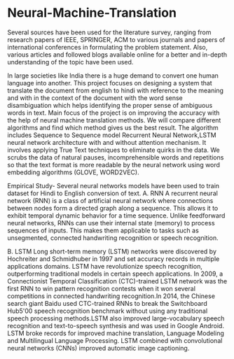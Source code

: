 # Neural-Machine-Translation

Several sources have been used  for the literature survey, ranging from research papers of IEEE, SPRINGER, ACM to various journals and papers of international conferences in formulating the problem statement. Also,  various articles and followed blogs available online for a better and in-depth understanding of the topic have been used.

In large societies like India there is a huge demand to convert one human language into another. This project focuses on designing a system that translate the document from english to hindi with reference to the meaning and with in the context of the document  with the word sense disambiguation which helps identifying the proper sense of ambiguous words in text. 
Main focus of the project is on improving the accuracy with the help of neural machine translation methods. We will compare different algorithms and find which method gives us the best result. The algorithm includes Sequence to Sequence model Recurrent Neural Network,LSTM neural network architecture with and without attention mechanism. It involves applying True Text techniques to eliminate quirks in the data. We scrubs the data of natural pauses, incomprehensible words and repetitions so that the text format is more readable by the neural network using word embedding algorithms (GLOVE, WORD2VEC).


Empirical Study- 
Several neural networks models have been used to train dataset for Hindi to English conversion of text.
A. RNN
 A recurrent neural network (RNN) is a class of artificial neural network where connections between nodes form a directed graph along a sequence. This allows it to exhibit temporal dynamic behavior for a time sequence. Unlike feedforward neural networks, RNNs can use their internal state (memory) to process sequences of inputs. This makes them applicable to tasks such as unsegmented, connected handwriting recognition or speech recognition.

B. LSTM
Long short-term memory (LSTM) networks were discovered by Hochreiter and Schmidhuber in 1997 and set accuracy records in multiple applications domains.
LSTM have revolutionize speech recognition, outperforming traditional models in certain speech applications. In 2009, a Connectionist Temporal Classification (CTC)-trained LSTM network was the first RNN to win pattern recognition contests when it won several competitions in connected handwriting recognition.In 2014, the Chinese search giant Baidu used CTC-trained RNNs to break the Switchboard Hub5'00 speech recognition benchmark without using any traditional speech processing methods.LSTM also improved large-vocabulary speech recognition and text-to-speech synthesis and was used in Google Android.
LSTM broke records for improved machine translation, Language Modeling and Multilingual Language Processing. LSTM combined with convolutional neural networks (CNNs) improved automatic image captioning.

